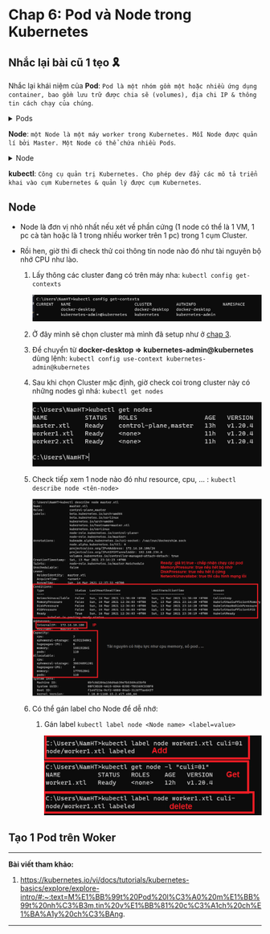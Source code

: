 # Chap 6: Pod và Node trong Kubernetes

   ## Nhắc lại bài cũ 1 tẹo :reminder_ribbon:
   Nhắc lại khái niệm của **Pod**: `Pod là một nhóm gồm một hoặc nhiều ứng dụng container, bao gồm lưu trữ được chia sẽ (volumes), địa chi IP & thông tin cách chạy của chúng`.
   <details><summary>Pods</summary>
   <p>

   ![image info](./../images/module_03_pods.svg)
 
   </p>
   </details>

   **Node**: `một Node là một máy worker trong Kubernetes. Mỗi Node được quản lí bởi Master. Một Node có thể chứa nhiều Pods`.
   <details><summary>Node</summary>
   <p>

   ![image info](./../images/module_03_nodes.svg)

   </p>
    </details>


   **kubectl**: `Công cụ quản trị Kubernetes. Cho phép dev đẩy các mô tả triển khai vào cụm Kubernetes & quản lý được cụm Kubernetes`.

   <space><space>
   ## Node

   * Node là đơn vị nhỏ nhất nếu xét về phần cứng (1 node có thể là 1 VM, 1 pc cà tàn hoặc là 1 trong nhiều worker trên 1 pc) trong 1 cụm Cluster.
   * Rồi hen, giờ thì đi check thử coi thông tin node nào đó như tài nguyên bộ nhớ CPU như lào.

        1. Lấy thông các cluster đang có trên máy nha: `kubectl config get-contexts`

            ![image info](./../images/23.png)
        2. Ở đây mình sẽ chọn cluster mà mình đã setup như ở [chap 3](https://github.com/nProgrammer94/DevOpsLearning/blob/main/documents/3.K8s.md#congratulation-clap-c%C6%B0ng-%C4%91%C3%A3-setup-th%C3%A0nh-c%C3%B4ng-k8s-thumbsup-punch).
        3. Để chuyển từ **docker-desktop => kubernetes-admin@kubernetes** dùng lệnh: `kubectl config use-context kubernetes-admin@kubernetes`
        4. Sau khi chọn Cluster mặc định, giờ check coi trong cluster này có những nodes gì nhá: `kubectl get nodes`

            ![image info](./../images/22.png)
        5. Check tiếp xem 1 node nào đó như resource, cpu, ... : `kubectl describe node <tên-node>`

            ![image info](./../images/24.png)

        6. Có thể gán label cho Node để dễ nhớ:
           1. Gán label `kubectl label node <Node name> <label=value>`

                ![image info](./../images/25.png)


   ## Tạo 1 Pod trên Woker



---
**Bài viết tham khảo:**
  1. https://kubernetes.io/vi/docs/tutorials/kubernetes-basics/explore/explore-intro/#:~:text=M%E1%BB%99t%20Pod%20l%C3%A0%20m%E1%BB%99t%20nh%C3%B3m,tin%20v%E1%BB%81%20c%C3%A1ch%20ch%E1%BA%A1y%20ch%C3%BAng.
---
